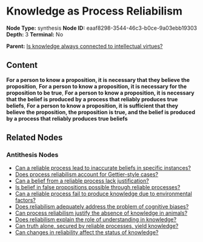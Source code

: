 # Knowledge as Process Reliabilism

**Node Type:** synthesis
**Node ID:** eaaf8298-3544-46c3-b0ce-9a03ebb19303
**Depth:** 3
**Terminal:** No

**Parent:** [Is knowledge always connected to intellectual virtues?](is-knowledge-always-connected-to-intellectual-virtues-antithesis-c8b41566-8921-43f9-bece-dbd8c25bfc66.md)

## Content

**For a person to know a proposition, it is necessary that they believe the proposition**, **For a person to know a proposition, it is necessary for the proposition to be true**, **For a person to know a proposition, it is necessary that the belief is produced by a process that reliably produces true beliefs**, **For a person to know a proposition, it is sufficient that they believe the proposition, the proposition is true, and the belief is produced by a process that reliably produces true beliefs**

## Related Nodes

### Antithesis Nodes

- [Can a reliable process lead to inaccurate beliefs in specific instances?](can-a-reliable-process-lead-to-inaccurate-beliefs-in-specific-instances-antithesis-25173870-280f-4d89-af58-aa5bfa24ff0d.md)
- [Does process reliabilism account for Gettier-style cases?](does-process-reliabilism-account-for-gettier-style-cases-antithesis-5f9953ac-9edd-425d-8d40-ad5221eaa815.md)
- [Can a belief from a reliable process lack justification?](can-a-belief-from-a-reliable-process-lack-justification-antithesis-36048d97-a59f-43bd-97c2-be0587e394b2.md)
- [Is belief in false propositions possible through reliable processes?](is-belief-in-false-propositions-possible-through-reliable-processes-antithesis-d1176dfb-11a0-4975-8026-0af5a90abc6b.md)
- [Can a reliable process fail to produce knowledge due to environmental factors?](can-a-reliable-process-fail-to-produce-knowledge-due-to-environmental-factors-antithesis-d6ebc5ae-59c8-4b5d-bddd-cd575f4d90aa.md)
- [Does reliabilism adequately address the problem of cognitive biases?](does-reliabilism-adequately-address-the-problem-of-cognitive-biases-antithesis-68f161b7-c3f3-4b48-9485-84bea5216787.md)
- [Can process reliabilism justify the absence of knowledge in animals?](can-process-reliabilism-justify-the-absence-of-knowledge-in-animals-antithesis-8e156c88-f1f2-4bc1-bf03-7cb566ebb4ce.md)
- [Does reliabilism explain the role of understanding in knowledge?](does-reliabilism-explain-the-role-of-understanding-in-knowledge-antithesis-e5f62136-80f9-4641-8417-8ccdec514685.md)
- [Can truth alone, secured by reliable processes, yield knowledge?](can-truth-alone-secured-by-reliable-processes-yield-knowledge-antithesis-4ce6462b-44aa-4cfc-9d7b-cf96ef2d19a6.md)
- [Can changes in reliability affect the status of knowledge?](can-changes-in-reliability-affect-the-status-of-knowledge-antithesis-fa6b380e-c3db-4dc0-af0f-69cd2123c843.md)
